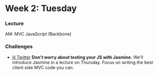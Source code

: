 # Week 2: Tuesday

### Lecture

AM: MVC JavaScript (Backbone)

### Challenges

- [lil Twitter](../../../../lil-twitter-challenge) **Don't worry about testing your JS with Jasmine.** We'll introduce Jasmine in a lecture on Thursday. Focus on writing the best client side MVC code you can.
